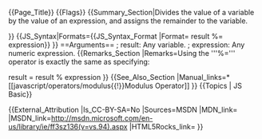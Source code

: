 {{Page_Title}}
{{Flags}}
{{Summary_Section|Divides the value of a variable by the value of an expression, and assigns the remainder to the variable.

}}
{{JS_Syntax|Formats={{JS_Syntax_Format
|Format= result %= expression}}
}}
==Arguments==
; result: Any variable.
; expression: Any numeric expression.
{{Remarks_Section
|Remarks=Using the '''%=''' operator is exactly the same as specifying:

 result = result % expression
}}
{{See_Also_Section
|Manual_links=* [[javascript/operators/modulus{{!}}Modulus Operator]]
}}
{{Topics | JS Basic}}

{{External_Attribution
|Is_CC-BY-SA=No
|Sources=MSDN
|MDN_link=
|MSDN_link=http://msdn.microsoft.com/en-us/library/ie/ff3sz136(v=vs.94).aspx
|HTML5Rocks_link=
}}